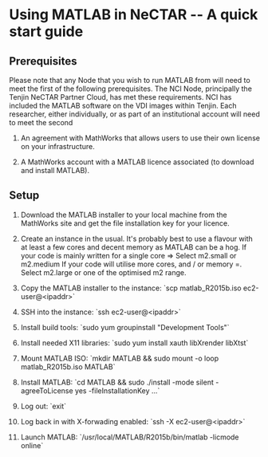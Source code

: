 # Using MATLAB in NeCTAR -- A quick start guide

## Prerequisites

Please note that any Node that you wish to run MATLAB from will need to meet the first of the following prerequisites. The NCI Node, principally the Tenjin NeCTAR Partner Cloud, has met these requirements. NCI has included the MATLAB software on the VDI images within Tenjin.
Each researcher, either individually, or as part of an institutional account will need to meet the second

1. An agreement with MathWorks that allows users to use their own license on your infrastructure.

1. A MathWorks account with a MATLAB licence associated (to download and install MATLAB).

## Setup

1. Download the MATLAB installer to your local machine from the MathWorks site and get the file installation key for your licence.

1. Create an instance in the usual. It's probably best to use a flavour with at least a few cores and decent memory as MATLAB can be a hog.
  If your code is mainly written for a single core =&gt; Select m2.small or m2.medium
  If your code will utilise more cores, and / or memory =. Select m2.large or one of the optimised m2 range.

1. Copy the MATLAB installer to the instance: \`scp matlab\_R2015b.iso ec2-user@&lt;ipaddr&gt;\` 

1. SSH into the instance: \`ssh ec2-user@&lt;ipaddr&gt;\`

1. Install build tools: \`sudo yum groupinstall "Development Tools"\`

1. Install needed X11 libraries: \`sudo yum install xauth libXrender libXtst\`

1. Mount MATLAB ISO: \`mkdir MATLAB && sudo mount -o loop matlab\_R2015b.iso MATLAB\`

1. Install MATLAB: \`cd MATLAB && sudo ./install -mode silent -agreeToLicense yes -fileInstallationKey ...\`

1. Log out: \`exit\`

1. Log back in with X-forwading enabled: \`ssh -X ec2-user@&lt;ipaddr&gt;\`

1. Launch MATLAB: \`/usr/local/MATLAB/R2015b/bin/matlab -licmode online\`
